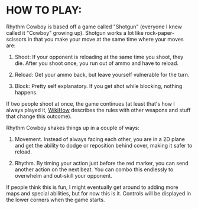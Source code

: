 # HOW TO PLAY:

Rhythm Cowboy is based off a game called "Shotgun" (everyone I knew called it "Cowboy" growing up).
Shotgun works a lot like rock-paper-scissors in that you make your move at the same time where your moves are:

1. Shoot: If your opponent is reloading at the same time you shoot, they die. After you shoot once, you run out of ammo and have to reload.

2. Reload: Get your ammo back, but leave yourself vulnerable for the turn.

3. Block: Pretty self explanatory. If you get shot while blocking, nothing happens.

If two people shoot at once, the game continues (at least that's how I always played it, [WikiHow](https://www.wikihow.com/Play-the-Shotgun-Game) describes the rules with other weapons and stuff that change this outcome).

Rhythm Cowboy shakes things up in a couple of ways:

1. Movement. Instead of always facing each other, you are in a 2D plane and get the ability to dodge or reposition behind cover, making it safer to reload.

2. Rhythm. By timing your action just before the red marker, you can send another action on the next beat. You can combo this endlessly to overwhelm and out-skill your opponent.

If people think this is fun, I might eventually get around to adding more maps and special abilities, but for now this is it. Controls will be displayed in the lower corners when the game starts.
